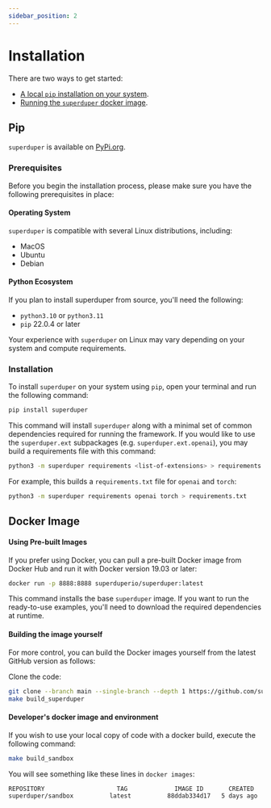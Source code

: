 ```yaml
---
sidebar_position: 2
---
```


# Installation

There are two ways to get started:

- [A local `pip` installation on your system](#pip).
- [Running the `superduper` docker image](#docker-image).

## Pip

`superduper` is available on [PyPi.org](https://pypi.org/project/superduper/).

### Prerequisites

Before you begin the installation process, please make sure you have the following prerequisites in place:

#### Operating System

`superduper` is compatible with several Linux distributions, including:

- MacOS
- Ubuntu
- Debian

#### Python Ecosystem

If you plan to install superduper from source, you'll need the following:

- `python3.10` or `python3.11`
- `pip` 22.0.4 or later

Your experience with `superduper` on Linux may vary depending on your system and compute requirements.

### Installation

To install `superduper` on your system using `pip`, open your terminal and run the following command:

```bash
pip install superduper
```

This command will install `superduper` along with a minimal set of common dependencies required for running the framework.
If you would like to use the `superduper.ext` subpackages (e.g. `superduper.ext.openai`), you may build a requirements file
with this command:

```bash
python3 -m superduper requirements <list-of-extensions> > requirements.txt
```

For example, this builds a `requirements.txt` file for `openai` and `torch`:

```bash
python3 -m superduper requirements openai torch > requirements.txt
```

## Docker Image

#### Using Pre-built Images

If you prefer using Docker, you can pull a pre-built Docker image from Docker Hub and run it with Docker version 19.03 or later:

```bash
docker run -p 8888:8888 superduperio/superduper:latest
```

This command installs the base `superduper` image. If you want to run the ready-to-use examples, you'll need to download the required  dependencies at runtime. 


#### Building the image yourself

For more control, you can build the Docker images yourself from the latest GitHub version as follows:

Clone the code:

```bash
git clone --branch main --single-branch --depth 1 https://github.com/superduper/superduper.git
make build_superduper
```

#### Developer's docker image and environment

If you wish to use your local copy of code with a docker build, execute the following command:

```bash
make build_sandbox
```

You will see something like these lines in `docker images`:

```bash
REPOSITORY                    TAG             IMAGE ID       CREATED        SIZE
superduper/sandbox          latest          88ddab334d17   5 days ago     2.69GB
```